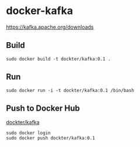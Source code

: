 # docker-kafka

https://kafka.apache.org/downloads

## Build

```console
sudo docker build -t dockter/kafka:0.1 .
```

## Run

```console
sudo docker run -i -t dockter/kafka:0.1 /bin/bash
```

## Push to Docker Hub

[dockter/kafka](https://hub.docker.com/r/dockter/kafka/)

```console
sudo docker login
sudo docker push dockter/kafka:0.1
```